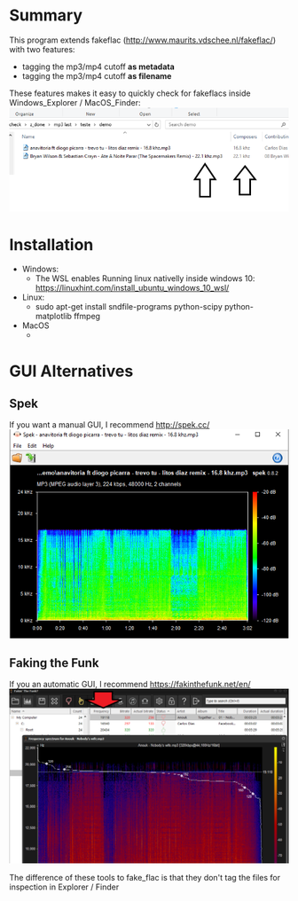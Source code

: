 # Summary

This program extends fakeflac (http://www.maurits.vdschee.nl/fakeflac/) with two features:
* tagging the mp3/mp4 cutoff **as metadata**
* tagging the mp3/mp4 cutoff **as filename**

These features makes it easy to quickly check for fakeflacs inside Windows_Explorer / MacOS_Finder:
![Fake_flac](./demo_fake_flac.png)

# Installation

* Windows:
  * The WSL enables Running linux nativelly inside windows 10: https://linuxhint.com/install_ubuntu_windows_10_wsl/
* Linux:
  * sudo apt-get install sndfile-programs python-scipy python-matplotlib ffmpeg
* MacOS
  * <TBD>
  
# GUI Alternatives

## Spek
If you want a manual GUI, I recommend http://spek.cc/
![spek](./demo_spek.png)

## Faking the Funk
If you an automatic GUI, I recommend https://fakinthefunk.net/en/
![faking the funk](./demo_faking_the_funk.png)

The difference of these tools to fake_flac is that they don't tag the files for inspection in Explorer / Finder

